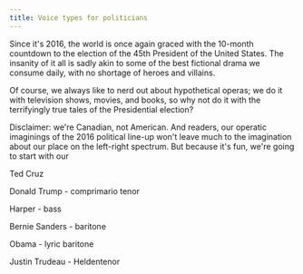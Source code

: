 ```yaml
---
title: Voice types for politicians
---
```


Since it's 2016, the world is once again graced with the 10-month countdown to the election of the 45th President of the United States. The insanity of it all is sadly akin to some of the best fictional drama we consume daily, with no shortage of heroes and villains.

Of course, we always like to nerd out about hypothetical operas; we do it with television shows, movies, and books, so why not do it with the terrifyingly true tales of the Presidential election?

Disclaimer: we're Canadian, not American. And readers, our operatic imaginings of the 2016 political line-up won't leave much to the imagination about our place on the left-right spectrum. But because it's fun, we're going to start with our

Ted Cruz

Donald Trump - comprimario tenor

Harper - bass

Bernie Sanders - baritone

Obama - lyric baritone

Justin Trudeau - Heldentenor
